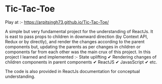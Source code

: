 # Tic-Tac-Toe

Play at :- https://arpitsingh73.github.io/Tic-Tac-Toe/


A simple but very fundamental project for the understanding of ReactJs. It is east to pass props to children in downward direction (by Context API, Redux or by directly), and render the changes according to the parent components but, updating the parents as per changes in children or components far from each other was the main crux of this project. In this project I learned and implemented :-
State uplifting ✔
Rendering changes of children components in parent components ✔
ReactJS ✔
JavasScript ✔
etc.


The code is also provided in ReactJs documentation for conceptual understanding.
